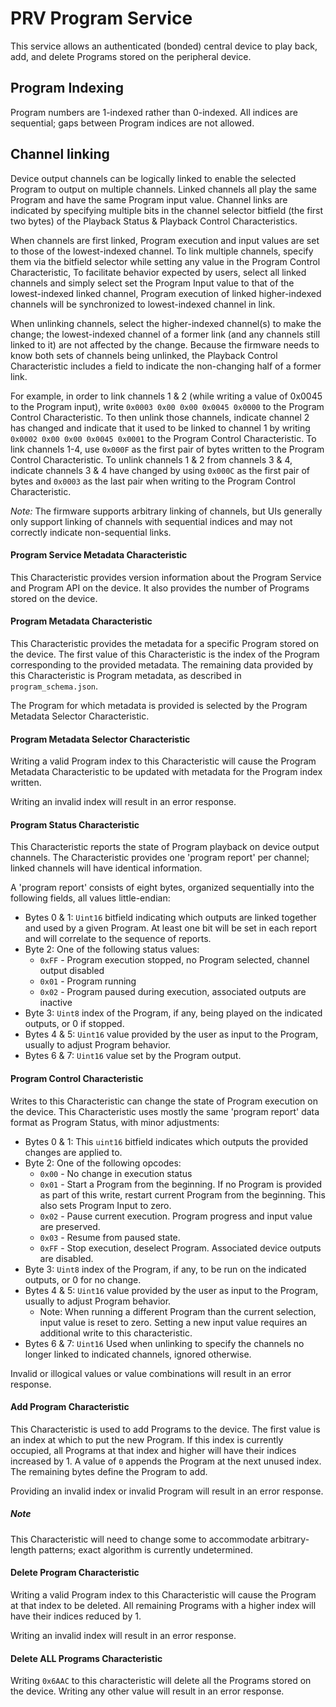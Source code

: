 # PRV Program Service
This service allows an authenticated (bonded) central device to play back,
add, and delete Programs stored on the peripheral device.

## Program Indexing
Program numbers are 1-indexed rather than 0-indexed.
All indices are sequential; gaps between Program indices are not allowed.

## Channel linking
Device output channels can be logically linked to enable the selected Program to output on multiple channels.
Linked channels all play the same Program and have the same Program input value.
Channel links are indicated by specifying multiple bits in the channel selector bitfield (the first two bytes)
of the Playback Status & Playback Control Characteristics.


When channels are first linked, Program execution and input values are set to those of the lowest-indexed channel.
To link multiple channels,
specify them via the bitfield selector while setting any value in the Program Control Characteristic,
To facilitate behavior expected by users, select all linked channels and
simply select set the Program Input value to that of the lowest-indexed linked channel,
Program execution of linked higher-indexed channels will be synchronized to lowest-indexed channel in link.


When unlinking channels, select the higher-indexed channel(s) to make the change;
the lowest-indexed channel of a former link (and any channels still linked to it) are not affected by the change.
Because the firmware needs to know both sets of channels being unlinked,
the Playback Control Characteristic includes a field to indicate the non-changing half of a former link.


For example, in order to link channels 1 & 2 (while writing a value of 0x0045 to the Program input),
write `0x0003 0x00 0x00 0x0045 0x0000` to the Program Control Characteristic.
To then unlink those channels,
indicate channel 2 has changed and indicate that it used to be linked to channel 1 by writing
`0x0002 0x00 0x00 0x0045 0x0001` to the Program Control Characteristic.
To link channels 1-4, use `0x000F` as the first pair of bytes written to the Program Control Characteristic.
To unlink channels 1 & 2 from channels 3 & 4, 
indicate channels 3 & 4 have changed by using `0x000C` as the first pair of bytes and `0x0003` as the last pair
when writing to the Program Control Characteristic.


*Note:* The firmware supports arbitrary linking of channels,
but UIs generally only support linking of channels with sequential indices and may not correctly indicate
non-sequential links.

#### Program Service Metadata Characteristic
This Characteristic provides version information about the Program Service and Program API on the device.
It also provides the number of Programs stored on the device.

#### Program Metadata Characteristic
This Characteristic provides the metadata for a specific Program stored on the device.
The first value of this Characteristic is the index of the Program corresponding to the provided metadata.
The remaining data provided by this Characteristic is Program metadata, as described in `program_schema.json`.

The Program for which metadata is provided is selected by the Program Metadata Selector Characteristic.

#### Program Metadata Selector Characteristic
Writing a valid Program index to this Characteristic will cause the Program Metadata Characteristic
to be updated with metadata for the Program index written.

Writing an invalid index will result in an error response.

#### Program Status Characteristic
This Characteristic reports the state of Program playback on device output channels.
The Characteristic provides one 'program report' per channel;
linked channels will have identical information.

A 'program report' consists of eight bytes, organized sequentially into the following fields, all values little-endian:
* Bytes 0 & 1: `Uint16` bitfield indicating which outputs are linked together and used by a given Program.
  At least one bit will be set in each report and will correlate to the sequence of reports.
* Byte 2: One of the following status values:
  * `0xFF` - Program execution stopped, no Program selected, channel output disabled
  * `0x01` - Program running
  * `0x02` - Program paused during execution, associated outputs are inactive
* Byte 3: `Uint8` index of the Program, if any, being played on the indicated outputs, or 0 if stopped.
* Bytes 4 & 5: `Uint16` value provided by the user as input to the Program, usually to adjust Program behavior.
* Bytes 6 & 7: `Uint16` value set by the Program output.

#### Program Control Characteristic
Writes to this Characteristic can change the state of Program execution on the device.
This Characteristic uses mostly the same 'program report' data format as Program Status, with minor adjustments:
* Bytes 0 & 1: This `uint16` bitfield indicates which outputs the provided changes are applied to.
* Byte 2: One of the following opcodes:
  * `0x00` - No change in execution status
  * `0x01` - Start a Program from the beginning.
    If no Program is provided as part of this write, restart current Program from the beginning.
    This also sets Program Input to zero.
  * `0x02` - Pause current execution. Program progress and input value are preserved.
  * `0x03` - Resume from paused state.
  * `0xFF` - Stop execution, deselect Program. Associated device outputs are disabled.
* Byte 3: `Uint8` index of the Program, if any, to be run on the indicated outputs, or 0 for no change.
* Bytes 4 & 5: `Uint16` value provided by the user as input to the Program, usually to adjust Program behavior.
  * Note: When running a different Program than the current selection, input value is reset to zero.
    Setting a new input value requires an additional write to this characteristic.
* Bytes 6 & 7: `Uint16` Used when unlinking to specify the channels no longer linked to indicated channels,
    ignored otherwise.

Invalid or illogical values or value combinations will result in an error response.

#### Add Program Characteristic
This Characteristic is used to add Programs to the device.
The first value is an index at which to put the new Program.
If this index is currently occupied, all Programs at that index and higher will have their indices increased by 1.
A value of `0` appends the Program at the next unused index.
The remaining bytes define the Program to add.

Providing an invalid index or invalid Program will result in an error response.

##### Note
This Characteristic will need to change some to accommodate arbitrary-length patterns;
exact algorithm is currently undetermined.

#### Delete Program Characteristic
Writing a valid Program index to this Characteristic will cause the Program at that index to be deleted.
All remaining Programs with a higher index will have their indices reduced by 1.

Writing an invalid index will result in an error response.

#### Delete ALL Programs Characteristic
Writing `0x6AAC` to this characteristic will delete all the Programs stored on the device.
Writing any other value will result in an error response.
